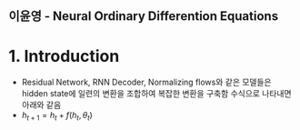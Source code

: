 ## 이윤영 - Neural Ordinary Differention Equations

# 1. Introduction

- Residual Network, RNN Decoder, Normalizing flows와 같은 모델들은 hidden state에 일련의 변환을 조합하여 복잡한 변환을 구축함 수식으로 나타내면 아래와 같음
- $h_{t+1} = h_t+f(h_t, \theta_t)$

